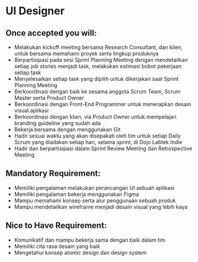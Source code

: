 # UI Designer

## Once accepted you will:

- Melakukan kickoff meeting bersama Research Consultant, dan klien, untuk bersama memahami proyek 
  serta lingkup produknya
- Berpartisipasi pada sesi Sprint Planning Meeting dengan mendetailkan setiap job stories menjadi 
  task, melakukan estimasi bobot pekerjaan setiap task
- Menyelesaikan setiap task yang dipilih untuk dikerjakan saat Sprint Planning Meeting  
- Berkoordinasi dengan baik ke sesama anggota Scrum Team, Scrum Master serta Product Owner
- Berkoordinasi dengan Front-End Programmer untuk menerapkan desain visual aplikasi
- Berkoordinasi dengan klien, via Product Owner untuk mempelajari branding guideline yang sudah ada
- Bekerja bersama dengan menggunakan Git
- Hadir sesuai waktu yang akan disepakati oleh tim untuk setiap Daily Scrum yang diadakan setiap hari, 
  selama sprint, di Dojo Labtek Indie
- Hadir dan berpartisipasi dalam Sprint Review Meeting dan Retrospective Meeting

## Mandatory Requirement:

- Memiliki pengalaman melakukan perancangan UI sebuah aplikasi
- Memiliki pengalaman bekerja menggunakan Figma
- Mampu memahami konsep serta alur penggunaan sebuah produk
- Mampu mendetailkan wireframe menjadi desain visual yang lebih kaya
 
## Nice to Have Requirement:

- Komunikatif dan mampu bekerja sama dengan baik dalam tim
- Memiliki cita rasa desain yang baik
- Mengetahui konsep atomic design dan design system
 